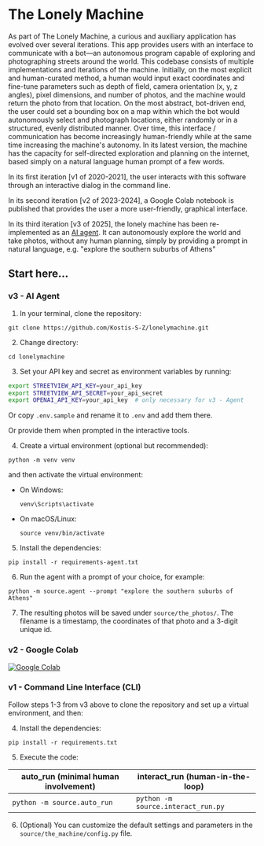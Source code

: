 # The Lonely Machine

As part of The Lonely Machine, a curious and auxiliary application has evolved over several iterations. This app provides users with an interface to communicate with a bot—an autonomous program capable of exploring and photographing streets around the world. This codebase consists of multiple implementations and iterations of the machine. Initially, on the most explicit and human-curated method, a human would input exact coordinates and fine-tune parameters such as depth of field, camera orientation (x, y, z angles), pixel dimensions, and number of photos, and the machine would return the photo from that location. On the most abstract, bot-driven end, the user could set a bounding box on a map within which the bot would autonomously select and photograph locations, either randomly or in a structured, evenly distributed manner. Over time, this interface / communication has become increasingly human-friendly while at the same time increasing the machine's autonomy. In its latest version, the machine has the capacity for self-directed exploration and planning on the internet, based simply on a natural language human prompt of a few words.

In its first iteration [v1 of 2020-2021], the user interacts with this software through an interactive dialog in the command line.

In its second iteration [v2 of 2023-2024], a Google Colab notebook is published that provides the user a more user-friendly, graphical interface.

In its third iteration [v3 of 2025], the lonely machine has been re-implemented as an [AI agent](https://huggingface.co/docs/smolagents/en/conceptual_guides/intro_agents). It can autonomously explore the world and take photos, without any human planning, simply by providing a prompt in natural language, e.g. "explore the southern suburbs of Athens" 


## Start here...

### v3 - AI Agent

1. In your terminal, clone the repository:
```
git clone https://github.com/Kostis-S-Z/lonelymachine.git
```

2. Change directory:
```
cd lonelymachine
```

3. Set your API key and secret as environment variables by running:
  ```sh
  export STREETVIEW_API_KEY=your_api_key
  export STREETVIEW_API_SECRET=your_api_secret
  export OPENAI_API_KEY=your_api_key  # only necessary for v3 - Agent
  ```
  Or copy `.env.sample` and rename it to `.env` and add them there.

  Or provide them when prompted in the interactive tools.

4. Create a virtual environment (optional but recommended):
```
python -m venv venv
```

   and then activate the virtual environment:
   - On Windows:
     ```
     venv\Scripts\activate
     ```
   - On macOS/Linux:
     ```
     source venv/bin/activate
     ```

5. Install the dependencies:
```
pip install -r requirements-agent.txt
```

6. Run the agent with a prompt of your choice, for example:
```
python -m source.agent --prompt "explore the southern suburbs of Athens"
```

7. The resulting photos will be saved under `source/the_photos/`. The filename is a timestamp, the coordinates of that photo and a 3-digit unique id.

### v2 - Google Colab
[![Google Colab](https://colab.research.google.com/assets/colab-badge.svg)](https://colab.research.google.com/github/Kostis-S-Z/lonelymachine/blob/main/notebook.ipynb) 

### v1 - Command Line Interface (CLI)

Follow steps 1-3 from v3 above to clone the repository and set up a virtual environment, and then:

4. Install the dependencies:
```
pip install -r requirements.txt
```

5. Execute the code:

<div style="text-align: center;">

| auto\_run (minimal human involvement) | interact\_run (human-in-the-loop)  |
|---------------------------------------|------------------------------------|
| `python -m source.auto_run`           | `python -m source.interact_run.py` |

</div>

6. (Optional) You can customize the default settings and parameters in the `source/the_machine/config.py` file. 
